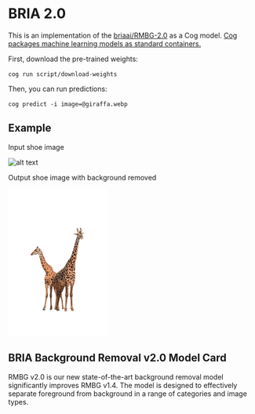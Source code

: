 # BRIA 2.0

This is an implementation of the [briaai/RMBG-2.0](https://huggingface.co/briaai/RMBG-2.0) as a Cog model. [Cog packages machine learning models as standard containers.](https://github.com/replicate/cog)

First, download the pre-trained weights:

    cog run script/download-weights

Then, you can run predictions:

    cog predict -i image=@giraffa.webp

## Example

Input shoe image

![alt text](giraffa.jpg)

Output shoe image with background removed

![alt text](output.png)


## BRIA Background Removal v2.0 Model Card
RMBG v2.0 is our new state-of-the-art background removal model significantly improves RMBG v1.4. The model is designed to effectively separate foreground from background in a range of categories and image types.

